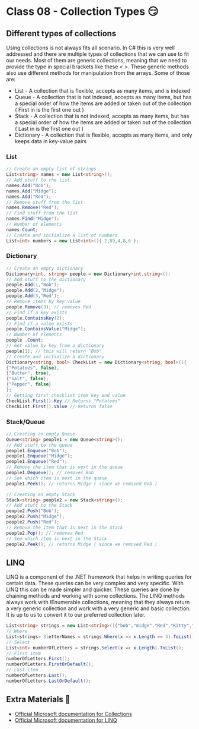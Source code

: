 # Class 08 - Collection Types 😏

## Different types of collections

Using collections is not always fits all scenario. In C# this is very well addressed and there are multiple types of collections that we can use to fit our needs. Most of them are generic collections, meaning that we need to provide the type in special brackets like these < >. These generic methods also use different methods for manipulation from the arrays. Some of those are:

* List - A collection that is flexible, accepts as many items, and is indexed
* Queue - A collection that is not indexed, accepts as many items, but has a special order of how the items are added or taken out of the collection ( First in is the first one out )
* Stack - A collection that is not indexed, accepts as many items, but has a special order of how the items are added or taken out of the collection ( Last in is the first one out )
* Dictionary - A collection that is flexible, accepts as many items, and only keeps data in key-value pairs

### List

```csharp
// Create an empty list of strings
List<string> names = new List<string>();
// Add stuff to the list
names.Add("Bob");
names.Add("Midge");
names.Add("Red");
// Remove stuff from the list
names.Remove("Red");
// Find stuff from the list
names.Find("Midge");
// Number of elements
names.Count;
// Create and initialize a list of numbers
List<int> numbers = new List<int>(){ 2,89,4,8,6 };
```

### Dictionary

```csharp
// Create an empty dictionary
Dictionary<int, string> people = new Dictionary<int,string>();
// Add stuff to the dictionary
people.Add(1,"Bob");
people.Add(2,"Midge");
people.Add(3,"Red");
// Remove items by key value
people.Remove(3); // removes Red
// Find if a key exists
people.ContainsKey(2);
// Find if a value exists
people.ContainsValue("Midge");
// Number of elements
people .Count;
// Get value by key from a dictionary
people[1]; // this will return "Bob"
// Create and initialize a dictionary
Dictionary<string, bool> CheckList = new Dictionary<string, bool>(){ 
{"Potatoes", false},
{"Butter", true},
{"Salt", false},
{"Pepper", false}
};
// Getting first checklist item key and value
CheckList.First().Key // Returns "Potatoes"
CheckList.First().Value // Returns false
```

### Stack/Queue

```csharp
// Creating an empty Queue
Queue<string> people1 = new Queue<string>();
// Add stuff to the queue
people1.Enqueue("Bob");
people1.Enqueue("Midge");
people1.Enqueue("Red");
// Remove the item that is next in the queue
people1.Dequeue(); // removes Bob
// See which item is next in the queue
people1.Peek(); // returns Midge ( since we removed Bob )

// Creating an empty Stack
Stack<string> people2 = new Stack<string>();
// Add stuff to the Stack
people2.Push("Bob");
people2.Push("Midge");
people2.Push("Red");
// Remove the item that is next in the Stack
people2.Pop(); // removes Red
// See which item is next in the Stack
people2.Peek(); // returns Midge ( since we removed Red )
```

## LINQ

LINQ is a component of the .NET framework that helps in writing queries for certain data. These queries can be very complex and very specific. With LINQ this can be made simpler and quicker. These queries are done by chaining methods and working with some collections. The LINQ methods always work with IEnumerable collections, meaning that they always return a very generic collection and work with a very generic and basic collection. It is up to us to convert it to our preferred collection later.

```csharp
List<string> strings = new List<string>(){"bob","midge","Red","Kitty","Fez"};
// Where
List<strings> 3letterNames = strings.Where(x => x.Length == 3).ToList();
// Select
List<int> numberOfLetters = strings.Select(x => x.Length).ToList();
// First item
numberOfLetters.First();
numberOfLetters.FirstOrDefault();
// Last item
numberOfLetters.Last();
numberOfLetters.LastOrDefault();
```

## Extra Materials 📘

* [Official Microsoft documentation for Collections](https://docs.microsoft.com/en-us/dotnet/csharp/programming-guide/concepts/collections)
* [Official Microsoft documentation for LINQ](https://docs.microsoft.com/en-us/dotnet/csharp/linq/)
